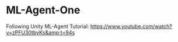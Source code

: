 # ML-Agent-One
Following Unity ML-Agent Tutorial:  https://www.youtube.com/watch?v=zPFU30tbyKs&amp;t=94s
